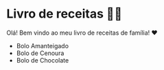 # Livro de receitas :woman_cook:

Olá! Bem vindo ao meu livro de receitas de família! :heart:

- Bolo Amanteigado
- Bolo de Cenoura 
- Bolo de Chocolate
